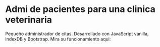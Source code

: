 # Admi de pacientes para una clinica veterinaria
Pequeño administrador de citas. Desarrollado con JavaScript vanilla, indexDB y Bootstrap. Mira su funcionamiento aqui: 

